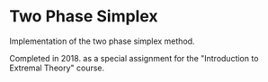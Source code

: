 # Two Phase Simplex

Implementation of the two phase simplex method.

Completed in 2018. as a special assignment for the "Introduction to Extremal Theory" course.
